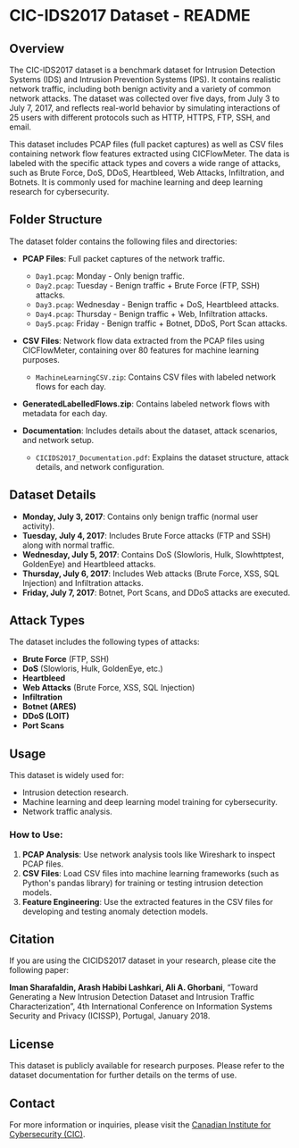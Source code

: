 # CIC-IDS2017 Dataset - README

## Overview
The CIC-IDS2017 dataset is a benchmark dataset for Intrusion Detection Systems (IDS) and Intrusion Prevention Systems (IPS). It contains realistic network traffic, including both benign activity and a variety of common network attacks. The dataset was collected over five days, from July 3 to July 7, 2017, and reflects real-world behavior by simulating interactions of 25 users with different protocols such as HTTP, HTTPS, FTP, SSH, and email.

This dataset includes PCAP files (full packet captures) as well as CSV files containing network flow features extracted using CICFlowMeter. The data is labeled with the specific attack types and covers a wide range of attacks, such as Brute Force, DoS, DDoS, Heartbleed, Web Attacks, Infiltration, and Botnets. It is commonly used for machine learning and deep learning research for cybersecurity.

## Folder Structure
The dataset folder contains the following files and directories:

- **PCAP Files**: Full packet captures of the network traffic.
  - `Day1.pcap`: Monday - Only benign traffic.
  - `Day2.pcap`: Tuesday - Benign traffic + Brute Force (FTP, SSH) attacks.
  - `Day3.pcap`: Wednesday - Benign traffic + DoS, Heartbleed attacks.
  - `Day4.pcap`: Thursday - Benign traffic + Web, Infiltration attacks.
  - `Day5.pcap`: Friday - Benign traffic + Botnet, DDoS, Port Scan attacks.

- **CSV Files**: Network flow data extracted from the PCAP files using CICFlowMeter, containing over 80 features for machine learning purposes.
  - `MachineLearningCSV.zip`: Contains CSV files with labeled network flows for each day.
  
- **GeneratedLabelledFlows.zip**: Contains labeled network flows with metadata for each day.

- **Documentation**: Includes details about the dataset, attack scenarios, and network setup.
  - `CICIDS2017_Documentation.pdf`: Explains the dataset structure, attack details, and network configuration.

## Dataset Details
- **Monday, July 3, 2017**: Contains only benign traffic (normal user activity).
- **Tuesday, July 4, 2017**: Includes Brute Force attacks (FTP and SSH) along with normal traffic.
- **Wednesday, July 5, 2017**: Contains DoS (Slowloris, Hulk, Slowhttptest, GoldenEye) and Heartbleed attacks.
- **Thursday, July 6, 2017**: Includes Web attacks (Brute Force, XSS, SQL Injection) and Infiltration attacks.
- **Friday, July 7, 2017**: Botnet, Port Scans, and DDoS attacks are executed.

## Attack Types
The dataset includes the following types of attacks:
- **Brute Force** (FTP, SSH)
- **DoS** (Slowloris, Hulk, GoldenEye, etc.)
- **Heartbleed**
- **Web Attacks** (Brute Force, XSS, SQL Injection)
- **Infiltration**
- **Botnet (ARES)**
- **DDoS (LOIT)**
- **Port Scans**

## Usage
This dataset is widely used for:
- Intrusion detection research.
- Machine learning and deep learning model training for cybersecurity.
- Network traffic analysis.

### How to Use:
1. **PCAP Analysis**: Use network analysis tools like Wireshark to inspect PCAP files.
2. **CSV Files**: Load CSV files into machine learning frameworks (such as Python's pandas library) for training or testing intrusion detection models.
3. **Feature Engineering**: Use the extracted features in the CSV files for developing and testing anomaly detection models.

## Citation
If you are using the CICIDS2017 dataset in your research, please cite the following paper:

**Iman Sharafaldin, Arash Habibi Lashkari, Ali A. Ghorbani**, “Toward Generating a New Intrusion Detection Dataset and Intrusion Traffic Characterization”, 4th International Conference on Information Systems Security and Privacy (ICISSP), Portugal, January 2018.

## License
This dataset is publicly available for research purposes. Please refer to the dataset documentation for further details on the terms of use.

## Contact
For more information or inquiries, please visit the [Canadian Institute for Cybersecurity (CIC)](https://www.unb.ca/cic/datasets/ids-2017.html).
